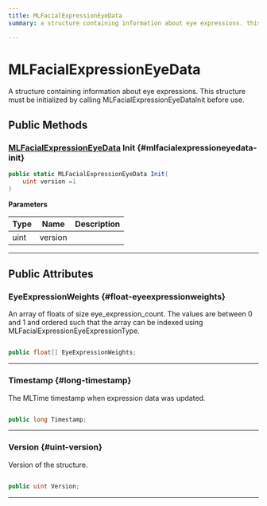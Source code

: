 ```yaml
---
title: MLFacialExpressionEyeData
summary: a structure containing information about eye expressions. this structure must be initialized by calling mlfacialexpressioneyedatainit before use. 

---
```


# MLFacialExpressionEyeData




A structure containing information about eye expressions. This structure must be initialized by calling MLFacialExpressionEyeDataInit before use.   





## Public Methods

### [MLFacialExpressionEyeData](/versioned_docs/version-02-Aug-2023/unity-api/api/UnityEngine.XR.MagicLeap/MLFacialExpression/NativeBindings/UnityEngine.XR.MagicLeap.MLFacialExpression.NativeBindings.MLFacialExpressionEyeData.md) Init {#mlfacialexpressioneyedata-init}

```csharp
public static MLFacialExpressionEyeData Init(
    uint version =1
)
```


**Parameters**

| Type | Name  | Description  | 
|--|--|--|
| uint |version||






-----------

## Public Attributes

### EyeExpressionWeights {#float-eyeexpressionweights}

An array of floats of size eye&#95;expression&#95;count. The values are between 0 and 1 and ordered such that the array can be indexed using MLFacialExpressionEyeExpressionType. 

```csharp

public float[] EyeExpressionWeights;

```






-----------

### Timestamp {#long-timestamp}

The MLTime timestamp when expression data was updated. 

```csharp

public long Timestamp;

```






-----------

### Version {#uint-version}

Version of the structure. 

```csharp

public uint Version;

```






-----------


